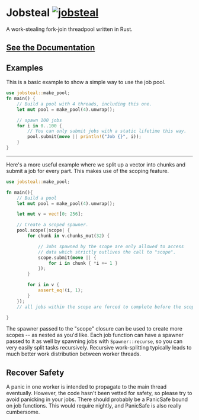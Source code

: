 # Jobsteal [![jobsteal](https://travis-ci.org/rphmeier/jobsteal.svg?branch=master)](https://travis-ci.org/rphmeier/jobsteal)

A work-stealing fork-join threadpool written in Rust.

## [See the Documentation](https://rphmeier.github.io/jobsteal/)

## Examples
This is a basic example to show a simple way to use the job pool.

```rust
use jobsteal::make_pool;
fn main() {
    // Build a pool with 4 threads, including this one.
    let mut pool = make_pool(4).unwrap();

    // spawn 100 jobs
    for i in 0..100 {
        // You can only submit jobs with a static lifetime this way.
        pool.submit(move || println!("Job {}", i));
    }
}
```

---
Here's a more useful example where we split up a vector into chunks and submit a job for every part. This makes use of the scoping feature.
```rust
use jobsteal::make_pool;

fn main(){
    // Build a pool
    let mut pool = make_pool(4).unwrap();

    let mut v = vec![0; 256];

    // Create a scoped spawner.
    pool.scope(|scope| {
        for chunk in v.chunks_mut(32) {

            // Jobs spawned by the scope are only allowed to access
            // data which strictly outlives the call to "scope".
            scope.submit(move || {
                for i in chunk { *i += 1 }
            });
        }

        for i in v {
            assert_eq!(i, 1);
        }
    });
    // all jobs within the scope are forced to complete before the scope function returns.

}
```

The spawner passed to the "scope" closure can be used to create more scopes -- as nested as you'd like.
Each job function can have a spawner passed to it as well by spawning jobs with `Spawner::recurse`, so you can very easily split tasks recursively.
Recursive work-splitting typically leads to much better work distribution between worker threads.

## Recover Safety
A panic in one worker is intended to propagate to the main thread eventually. However, the code hasn't been vetted for safety, so please try to avoid panicking in your jobs.
There should probably be a PanicSafe bound on job functions. This would require nightly, and PanicSafe is also really cumbersome.
